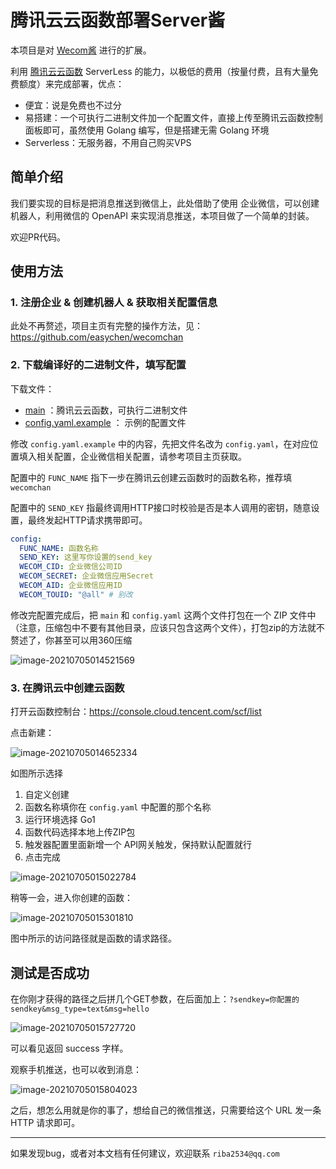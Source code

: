 # 腾讯云云函数部署Server酱

本项目是对 [Wecom酱](https://github.com/easychen/wecomchan) 进行的扩展。

利用 [腾讯云云函数](https://cloud.tencent.com/product/scf)  ServerLess 的能力，以极低的费用（按量付费，且有大量免费额度）来完成部署，优点：

- 便宜：说是免费也不过分
- 易搭建：一个可执行二进制文件加一个配置文件，直接上传至腾讯云函数控制面板即可，虽然使用 Golang 编写，但是搭建无需 Golang 环境
- Serverless：无服务器，不用自己购买VPS

## 简单介绍

我们要实现的目标是把消息推送到微信上，此处借助了使用 企业微信，可以创建机器人，利用微信的 OpenAPI 来实现消息推送，本项目做了一个简单的封装。

欢迎PR代码。

## 使用方法

### 1. 注册企业 & 创建机器人 & 获取相关配置信息

此处不再赘述，项目主页有完整的操作方法，见：https://github.com/easychen/wecomchan

### 2. 下载编译好的二进制文件，填写配置

下载文件：

- [main](https://github.com/riba2534/wecomchan/releases/download/1.0/main) ：腾讯云云函数，可执行二进制文件
- [config.yaml.example](https://github.com/riba2534/wecomchan/releases/download/1.0/config.yaml.example) ： 示例的配置文件

修改 `config.yaml.example` 中的内容，先把文件名改为 `config.yaml`，在对应位置填入相关配置，企业微信相关配置，请参考项目主页获取。

配置中的 `FUNC_NAME` 指下一步在腾讯云创建云函数时的函数名称，推荐填 `wecomchan`

配置中的 `SEND_KEY` 指最终调用HTTP接口时校验是否是本人调用的密钥，随意设置，最终发起HTTP请求携带即可。

```yaml
config:
  FUNC_NAME: 函数名称
  SEND_KEY: 这里写你设置的send_key
  WECOM_CID: 企业微信公司ID
  WECOM_SECRET: 企业微信应用Secret
  WECOM_AID: 企业微信应用ID
  WECOM_TOUID: "@all" # 别改
```

修改完配置完成后，把 `main` 和 `config.yaml` 这两个文件打包在一个 ZIP 文件中（注意，压缩包中不要有其他目录，应该只包含这两个文件），打包zip的方法就不赘述了，你甚至可以用360压缩

![image-20210705014521569](https://image-1252109614.cos.ap-beijing.myqcloud.com/img/image-20210705014521569.png)

### 3. 在腾讯云中创建云函数

打开云函数控制台：https://console.cloud.tencent.com/scf/list

点击新建：

![image-20210705014652334](https://image-1252109614.cos.ap-beijing.myqcloud.com/img/image-20210705014652334.png)

如图所示选择

1. 自定义创建
2. 函数名称填你在 `config.yaml` 中配置的那个名称
3. 运行环境选择 Go1
4. 函数代码选择本地上传ZIP包
5. 触发器配置里面新增一个 API网关触发，保持默认配置就行
6. 点击完成

![image-20210705015022784](https://image-1252109614.cos.ap-beijing.myqcloud.com/img/image-20210705015022784.png)

稍等一会，进入你创建的函数：

![image-20210705015301810](https://image-1252109614.cos.ap-beijing.myqcloud.com/img/image-20210705015301810.png)

图中所示的访问路径就是函数的请求路径。

## 测试是否成功

在你刚才获得的路径之后拼几个GET参数，在后面加上：`?sendkey=你配置的sendkey&msg_type=text&msg=hello`

![image-20210705015727720](https://image-1252109614.cos.ap-beijing.myqcloud.com/img/image-20210705015727720.png)

可以看见返回 success 字样。

观察手机推送，也可以收到消息：

![image-20210705015804023](https://image-1252109614.cos.ap-beijing.myqcloud.com/img/image-20210705015804023.png)

之后，想怎么用就是你的事了，想给自己的微信推送，只需要给这个 URL 发一条 HTTP 请求即可。

---

如果发现bug，或者对本文档有任何建议，欢迎联系 `riba2534@qq.com`

